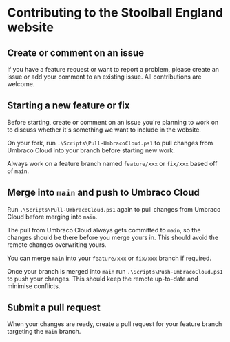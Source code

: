 # Contributing to the Stoolball England website

## Create or comment on an issue

If you have a feature request or want to report a problem, please create an issue or add your comment to an existing issue. All contributions are welcome.

## Starting a new feature or fix

Before starting, create or comment on an issue you're planning to work on to discuss whether it's something we want to include in the website.

On your fork, run `.\Scripts\Pull-UmbracoCloud.ps1` to pull changes from Umbraco Cloud into your branch before starting new work.

Always work on a feature branch named `feature/xxx` or `fix/xxx` based off of `main`.

## Merge into `main` and push to Umbraco Cloud

Run `.\Scripts\Pull-UmbracoCloud.ps1` again to pull changes from Umbraco Cloud before merging into `main`.

The pull from Umbraco Cloud always gets committed to `main`, so the changes should be there before you merge yours in. This should avoid the remote changes overwriting yours.

You can merge `main` into your `feature/xxx` or `fix/xxx` branch if required.

Once your branch is merged into `main` run `.\Scripts\Push-UmbracoCloud.ps1` to push your changes. This should keep the remote up-to-date and minimise conflicts.

## Submit a pull request

When your changes are ready, create a pull request for your feature branch targeting the `main` branch.
